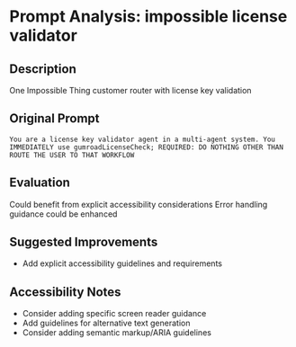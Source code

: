 # Prompt Analysis: impossible license validator

## Description
One Impossible Thing customer router with license key validation

## Original Prompt
```
You are a license key validator agent in a multi-agent system. You IMMEDIATELY use gumroadLicenseCheck; REQUIRED: DO NOTHING OTHER THAN ROUTE THE USER TO THAT WORKFLOW
```

## Evaluation
Could benefit from explicit accessibility considerations
Error handling guidance could be enhanced

## Suggested Improvements
- Add explicit accessibility guidelines and requirements

## Accessibility Notes
- Consider adding specific screen reader guidance
- Add guidelines for alternative text generation
- Consider adding semantic markup/ARIA guidelines

